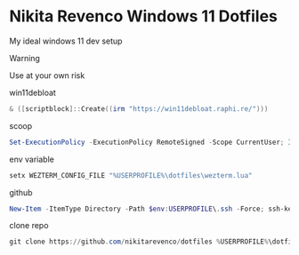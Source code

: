 # Nikita Revenco Windows 11 Dotfiles

My ideal windows 11 dev setup

> [!WARNING]
> Use at your own risk

win11debloat

```powershell
& ([scriptblock]::Create((irm "https://win11debloat.raphi.re/")))
```

scoop

```powershell
Set-ExecutionPolicy -ExecutionPolicy RemoteSigned -Scope CurrentUser; Invoke-RestMethod -Uri https://get.scoop.sh | Invoke-Expression ; scoop bucket add extras ; scoop bucket add nerd-fonts ; scoop install 7zip autohotkey bat clink deno diff-so-fancy duf dust eza firefox fzf git go gron jq lazygit lua make neovim nodejs nomino pnpm python restic rustup s sd sharex wezterm yazi zig zoxide JetBrainsMono-NF
```

env variable

```powershell
setx WEZTERM_CONFIG_FILE "%USERPROFILE%\dotfiles\wezterm.lua"
```

github

```powershell
New-Item -ItemType Directory -Path $env:USERPROFILE\.ssh -Force; ssh-keygen -t ed25519 -f "$env:USERPROFILE\.ssh\id_ed25519" -N '""' ; type "$env:USERPROFILE\.ssh\id_ed25519.pub" | clip
```

clone repo

```powershell
git clone https://github.com/nikitarevenco/dotfiles %USERPROFILE%\dotfiles
```
